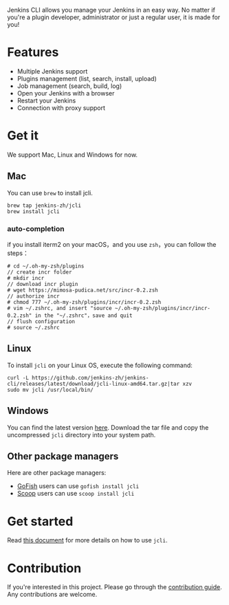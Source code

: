 Jenkins CLI allows you manage your Jenkins in an easy way. No matter if you're a plugin
developer, administrator or just a regular user, it is made for you!

# Features

* Multiple Jenkins support
* Plugins management (list, search, install, upload)
* Job management (search, build, log)
* Open your Jenkins with a browser
* Restart your Jenkins
* Connection with proxy support

# Get it

We support Mac, Linux and Windows for now.

## Mac

You can use `brew` to install jcli.
```
brew tap jenkins-zh/jcli
brew install jcli
```

### auto-completion

if you install iterm2 on your macOS，and you use `zsh`，you can follow the steps：

```
# cd ~/.oh-my-zsh/plugins
// create incr folder
# mkdir incr
// download incr plugin
# wget https://mimosa-pudica.net/src/incr-0.2.zsh
// authorize incr 
# chmod 777 ~/.oh-my-zsh/plugins/incr/incr-0.2.zsh
# vim ~/.zshrc, and insert "source ~/.oh-my-zsh/plugins/incr/incr-0.2.zsh" in the "~/.zshrc"，save and quit
// flush configuration
# source ~/.zshrc
```

## Linux

To install `jcli` on your Linux OS, execute the following command:
```
curl -L https://github.com/jenkins-zh/jenkins-cli/releases/latest/download/jcli-linux-amd64.tar.gz|tar xzv
sudo mv jcli /usr/local/bin/
```

## Windows

You can find the latest version [here](https://github.com/jenkins-zh/jenkins-cli/releases/latest/download/jcli-windows-386.tar.gz). Download the tar file and copy the uncompressed `jcli` directory into your system path.

## Other package managers

Here are other package managers:

* [GoFish](https://gofi.sh/) users can use `gofish install jcli`
* [Scoop](https://scoop.sh/) users can use `scoop install jcli`

# Get started

Read [this document](quickstart) for more details on how to use `jcli`.

# Contribution

If you're interested in this project. Please go through the
[contribution guide](https://github.com/jenkins-zh/jenkins-cli/blob/master/CONTRIBUTING.md). Any contributions are welcome.
